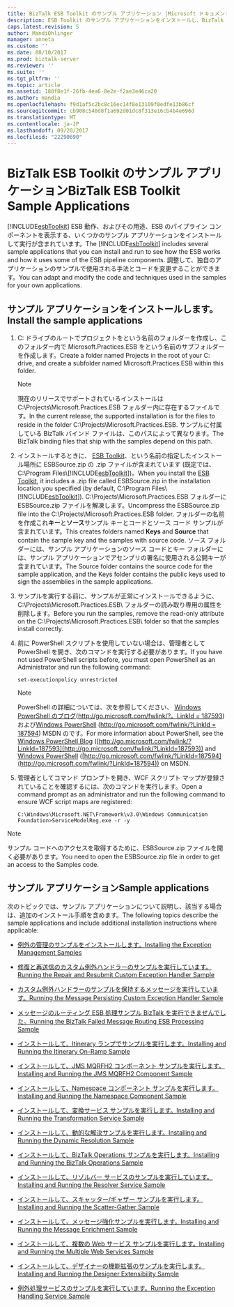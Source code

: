 ```yaml
---
title: BizTalk ESB Toolkit のサンプル アプリケーション |Microsoft ドキュメント
description: ESB Toolkit のサンプル アプリケーションをインストールし、BizTalk Server で使用する方法についてクイック リンク
caps.latest.revision: 5
author: MandiOhlinger
manager: anneta
ms.custom: ''
ms.date: 08/10/2017
ms.prod: biztalk-server
ms.reviewer: ''
ms.suite: ''
ms.tgt_pltfrm: ''
ms.topic: article
ms.assetid: 188f8e1f-26fb-4ea6-8e2e-f2ae3e46ca20
ms.author: mandia
ms.openlocfilehash: f9d1af5c2bc8c16ec14f8e13109f0edfe13b86cf
ms.sourcegitcommit: cb908c540d8f1a692d01dc8f313e16cb4b4e696d
ms.translationtype: MT
ms.contentlocale: ja-JP
ms.lasthandoff: 09/20/2017
ms.locfileid: "22290690"
---
```

# <a name="biztalk-esb-toolkit-sample-applications"></a><span data-ttu-id="3cebb-103">BizTalk ESB Toolkit のサンプル アプリケーション</span><span class="sxs-lookup"><span data-stu-id="3cebb-103">BizTalk ESB Toolkit Sample Applications</span></span>
<span data-ttu-id="3cebb-104">[!INCLUDE[esbToolkit](../includes/esbtoolkit-md.md)] ESB 動作、およびその用途、ESB のパイプライン コンポーネントを表示する、いくつかのサンプル アプリケーションをインストールして実行が含まれています。</span><span class="sxs-lookup"><span data-stu-id="3cebb-104">The [!INCLUDE[esbToolkit](../includes/esbtoolkit-md.md)] includes several sample applications that you can install and run to see how the ESB works and how it uses some of the ESB pipeline components.</span></span> <span data-ttu-id="3cebb-105">調整して、独自のアプリケーションのサンプルで使用される手法とコードを変更することができます。</span><span class="sxs-lookup"><span data-stu-id="3cebb-105">You can adapt and modify the code and techniques used in the samples for your own applications.</span></span>  
  
## <a name="install-the-sample-applications"></a><span data-ttu-id="3cebb-106">サンプル アプリケーションをインストールします。</span><span class="sxs-lookup"><span data-stu-id="3cebb-106">Install the sample applications</span></span>  
  
1.  <span data-ttu-id="3cebb-107">C: ドライブのルートでプロジェクトをという名前のフォルダーを作成し、このフォルダー内で Microsoft.Practices.ESB をという名前のサブフォルダーを作成します。</span><span class="sxs-lookup"><span data-stu-id="3cebb-107">Create a folder named Projects in the root of your C: drive, and create a subfolder named Microsoft.Practices.ESB within this folder.</span></span>  
  
    > [!NOTE]
    >  <span data-ttu-id="3cebb-108">現在のリリースでサポートされているインストールは C:\Projects\Microsoft.Practices.ESB フォルダー内に存在するファイルです。</span><span class="sxs-lookup"><span data-stu-id="3cebb-108">In the current release, the supported installation is for the files to reside in the folder C:\Projects\Microsoft.Practices.ESB.</span></span> <span data-ttu-id="3cebb-109">サンプルに付属している BizTalk バインド ファイルは、このパスによって異なります。</span><span class="sxs-lookup"><span data-stu-id="3cebb-109">The BizTalk binding files that ship with the samples depend on this path.</span></span>  
  
2.  <span data-ttu-id="3cebb-110">インストールするときに、 [ESB Toolkit](install-and-configure-the-microsoft-biztalk-esb-toolkit.md)、という名前の指定したインストール場所に ESBSource.zip の .zip ファイルが含まれています (既定では、C:\Program Files\\[!INCLUDE[esbToolkit](../includes/esbtoolkit-md.md)])。</span><span class="sxs-lookup"><span data-stu-id="3cebb-110">When you install the [ESB Toolkit](install-and-configure-the-microsoft-biztalk-esb-toolkit.md), it includes a .zip file called ESBSource.zip in the installation location you specified (by default, C:\Program Files\\[!INCLUDE[esbToolkit](../includes/esbtoolkit-md.md)]).</span></span> <span data-ttu-id="3cebb-111">C:\Projects\Microsoft.Practices.ESB フォルダーに ESBSource.zip ファイルを解凍します。</span><span class="sxs-lookup"><span data-stu-id="3cebb-111">Uncompress the ESBSource.zip file into the C:\Projects\Microsoft.Practices.ESB folder.</span></span> <span data-ttu-id="3cebb-112">フォルダーの名前を作成これ**キー**と**ソース**サンプル キーとコードとソース コード サンプルが含まれています。</span><span class="sxs-lookup"><span data-stu-id="3cebb-112">This creates folders named **Keys** and **Source** that contain the sample key and the samples with source code.</span></span> <span data-ttu-id="3cebb-113">ソース フォルダーには、サンプル アプリケーションのソース コードとキー フォルダーには、サンプル アプリケーションでアセンブリの署名に使用される公開キーが含まれています。</span><span class="sxs-lookup"><span data-stu-id="3cebb-113">The Source folder contains the source code for the sample application, and the Keys folder contains the public keys used to sign the assemblies in the sample applications.</span></span>  
  
3.  <span data-ttu-id="3cebb-114">サンプルを実行する前に、サンプルが正常にインストールできるように、C:\Projects\Microsoft.Practices.ESB\ フォルダーの読み取り専用の属性を削除します。</span><span class="sxs-lookup"><span data-stu-id="3cebb-114">Before you run the samples, remove the read-only attribute on the C:\Projects\Microsoft.Practices.ESB\ folder so that the samples install correctly.</span></span>  
  
4.  <span data-ttu-id="3cebb-115">前に PowerShell スクリプトを使用していない場合は、管理者として PowerShell を開き、次のコマンドを実行する必要があります。</span><span class="sxs-lookup"><span data-stu-id="3cebb-115">If you have not used PowerShell scripts before, you must open PowerShell as an Administrator and run the following command:</span></span>  
  
    ```  
    set-executionpolicy unrestricted  
    ```  
  
    > [!NOTE]
    >  <span data-ttu-id="3cebb-116">PowerShell の詳細については、次を参照してください、 [Windows PowerShell のブログ](http://go.microsoft.com/fwlink/?LinkId=187593)([http://go.microsoft.com/fwlink/?。LinkId = 187593](http://go.microsoft.com/fwlink/?LinkId=187593)) および[Windows PowerShell](http://go.microsoft.com/fwlink/?LinkId=187594) ([http://go.microsoft.com/fwlink/?LinkId = 187594](http://go.microsoft.com/fwlink/?LinkId=187594)) MSDN のです。</span><span class="sxs-lookup"><span data-stu-id="3cebb-116">For more information about PowerShell, see the [Windows PowerShell Blog](http://go.microsoft.com/fwlink/?LinkId=187593) ([http://go.microsoft.com/fwlink/?LinkId=187593](http://go.microsoft.com/fwlink/?LinkId=187593)) and [Windows PowerShell](http://go.microsoft.com/fwlink/?LinkId=187594) ([http://go.microsoft.com/fwlink/?LinkId=187594](http://go.microsoft.com/fwlink/?LinkId=187594)) on MSDN.</span></span>  
  
5.  <span data-ttu-id="3cebb-117">管理者としてコマンド プロンプトを開き、WCF スクリプト マップが登録されていることを確認するには、次のコマンドを実行します。</span><span class="sxs-lookup"><span data-stu-id="3cebb-117">Open a command prompt as an administrator and run the following command to ensure WCF script maps are registered:</span></span>  
  
    ```  
    C:\Windows\Microsoft.NET\Framework\v3.0\Windows Communication Foundation>ServiceModelReg.exe -r -y  
    ```  
  
> [!NOTE]
>  <span data-ttu-id="3cebb-118">サンプル コードへのアクセスを取得するために、ESBSource.zip ファイルを開く必要があります。</span><span class="sxs-lookup"><span data-stu-id="3cebb-118">You need to open the ESBSource.zip file in order to get an access to the Samples code.</span></span>  

## <a name="sample-applications"></a><span data-ttu-id="3cebb-119">サンプル アプリケーション</span><span class="sxs-lookup"><span data-stu-id="3cebb-119">Sample applications</span></span>  
 <span data-ttu-id="3cebb-120">次のトピックでは、サンプル アプリケーションについて説明し、該当する場合は、追加のインストール手順を含めます。</span><span class="sxs-lookup"><span data-stu-id="3cebb-120">The following topics describe the sample applications and include additional installation instructions where applicable:</span></span>  
  
-   [<span data-ttu-id="3cebb-121">例外の管理のサンプルをインストールします。</span><span class="sxs-lookup"><span data-stu-id="3cebb-121">Installing the Exception Management Samples</span></span>](../esb-toolkit/installing-the-exception-management-samples.md)  
  
-   [<span data-ttu-id="3cebb-122">修復と再送信のカスタム例外ハンドラーのサンプルを実行しています。</span><span class="sxs-lookup"><span data-stu-id="3cebb-122">Running the Repair and Resubmit Custom Exception Handler Sample</span></span>](../esb-toolkit/running-the-repair-and-resubmit-custom-exception-handler-sample.md)  
  
-   [<span data-ttu-id="3cebb-123">カスタム例外ハンドラーのサンプルを保持するメッセージを実行しています。</span><span class="sxs-lookup"><span data-stu-id="3cebb-123">Running the Message Persisting Custom Exception Handler Sample</span></span>](../esb-toolkit/running-the-message-persisting-custom-exception-handler-sample.md)  
  
-   [<span data-ttu-id="3cebb-124">メッセージのルーティング ESB 処理サンプル BizTalk を実行できませんでした。</span><span class="sxs-lookup"><span data-stu-id="3cebb-124">Running the BizTalk Failed Message Routing ESB Processing Sample</span></span>](../esb-toolkit/running-the-biztalk-failed-message-routing-esb-processing-sample.md)  
  
-   [<span data-ttu-id="3cebb-125">インストールして、Itinerary ランプでサンプルを実行します。</span><span class="sxs-lookup"><span data-stu-id="3cebb-125">Installing and Running the Itinerary On-Ramp Sample</span></span>](../esb-toolkit/installing-and-running-the-itinerary-on-ramp-sample.md)  
  
-   [<span data-ttu-id="3cebb-126">インストールして、JMS MQRFH2 コンポーネント サンプルを実行します。</span><span class="sxs-lookup"><span data-stu-id="3cebb-126">Installing and Running the JMS MQRFH2 Component Sample</span></span>](../esb-toolkit/installing-and-running-the-jms-mqrfh2-component-sample.md)  
  
-   [<span data-ttu-id="3cebb-127">インストールして、Namespace コンポーネント サンプルを実行します。</span><span class="sxs-lookup"><span data-stu-id="3cebb-127">Installing and Running the Namespace Component Sample</span></span>](../esb-toolkit/installing-and-running-the-namespace-component-sample.md)  
  
-   [<span data-ttu-id="3cebb-128">インストールして、変換サービス サンプルを実行します。</span><span class="sxs-lookup"><span data-stu-id="3cebb-128">Installing and Running the Transformation Service Sample</span></span>](../esb-toolkit/installing-and-running-the-transformation-service-sample.md)  
  
-   [<span data-ttu-id="3cebb-129">インストールして、動的な解決サンプルを実行します。</span><span class="sxs-lookup"><span data-stu-id="3cebb-129">Installing and Running the Dynamic Resolution Sample</span></span>](../esb-toolkit/installing-and-running-the-dynamic-resolution-sample.md)  
  
-   [<span data-ttu-id="3cebb-130">インストールして、BizTalk Operations サンプルを実行します。</span><span class="sxs-lookup"><span data-stu-id="3cebb-130">Installing and Running the BizTalk Operations Sample</span></span>](../esb-toolkit/installing-and-running-the-biztalk-operations-sample.md)  
  
-   [<span data-ttu-id="3cebb-131">インストールして、リゾルバー サービスのサンプルを実行しています。</span><span class="sxs-lookup"><span data-stu-id="3cebb-131">Installing and Running the Resolver Service Sample</span></span>](../esb-toolkit/installing-and-running-the-resolver-service-sample.md)  
  
-   [<span data-ttu-id="3cebb-132">インストールして、スキャッター/ギャザー サンプルを実行します。</span><span class="sxs-lookup"><span data-stu-id="3cebb-132">Installing and Running the Scatter-Gather Sample</span></span>](../esb-toolkit/installing-and-running-the-scatter-gather-sample.md)  
  
-   [<span data-ttu-id="3cebb-133">インストールして、メッセージ強化サンプルを実行します。</span><span class="sxs-lookup"><span data-stu-id="3cebb-133">Installing and Running the Message Enrichment Sample</span></span>](../esb-toolkit/installing-and-running-the-message-enrichment-sample.md)  
  
-   [<span data-ttu-id="3cebb-134">インストールして、複数の Web サービス サンプルを実行します。</span><span class="sxs-lookup"><span data-stu-id="3cebb-134">Installing and Running the Multiple Web Services Sample</span></span>](../esb-toolkit/installing-and-running-the-multiple-web-services-sample.md)  
  
-   [<span data-ttu-id="3cebb-135">インストールして、デザイナーの機能拡張のサンプルを実行します。</span><span class="sxs-lookup"><span data-stu-id="3cebb-135">Installing and Running the Designer Extensibility Sample</span></span>](../esb-toolkit/installing-and-running-the-designer-extensibility-sample.md)  
  
-   [<span data-ttu-id="3cebb-136">例外処理サービスのサンプルを実行しています。</span><span class="sxs-lookup"><span data-stu-id="3cebb-136">Running the Exception Handling Service Sample</span></span>](../esb-toolkit/running-the-exception-handling-service-sample.md)